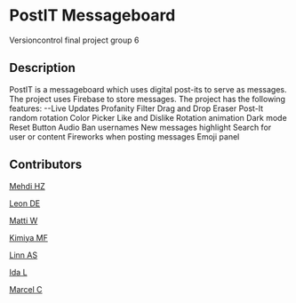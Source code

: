 # PostIT Messageboard
Versioncontrol final project group 6
## Description
PostIT is a messageboard which uses digital post-its to serve as messages. The project uses Firebase to store messages. The project has the following features:
--Live Updates
Profanity Filter
Drag and Drop Eraser
Post-It random rotation
Color Picker
Like and Dislike
Rotation animation
Dark mode
Reset Button
Audio
Ban usernames
New messages highlight
Search for user or content
Fireworks when posting messages
Emoji panel

## Contributors
[Mehdi HZ](https://github.com/mehdihz2003)

[Leon DE](https://github.com/leondenengelsen) 

[Matti W](https://github.com/mattiwalli) 

[Kimiya MF](https://github.com/Kimiya777)

[Linn AS](https://github.com/munchkin870411)

[Ida L](https://github.com/MetalMuffin)

[Marcel C](https://github.com/Marvelmta)
